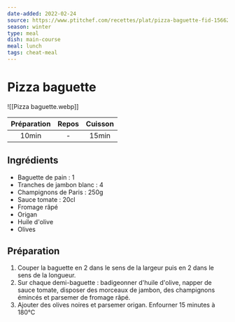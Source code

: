 ```yaml
---
date-added: 2022-02-24
source: https://www.ptitchef.com/recettes/plat/pizza-baguette-fid-1566290
season: winter
type: meal
dish: main-course
meal: lunch
tags: cheat-meal
---
```


# Pizza baguette

![[Pizza baguette.webp]]

| Préparation | Repos | Cuisson |
|:-----------:|:-----:|:-------:|
|    10min    |   -   |  15min  |

## Ingrédients

- Baguette de pain : 1
- Tranches de jambon blanc : 4
- Champignons de Paris : 250g
- Sauce tomate : 20cl
- Fromage râpé
- Origan
- Huile d'olive
- Olives

## Préparation

1. Couper la baguette en 2 dans le sens de la largeur puis en 2 dans le sens de la longueur.
2. Sur chaque demi-baguette : badigeonner d'huile d'olive, napper de sauce tomate, disposer des morceaux de jambon, des champignons émincés et parsemer de fromage râpé.
3. Ajouter des olives noires et parsemer origan. Enfourner 15 minutes à 180°C
